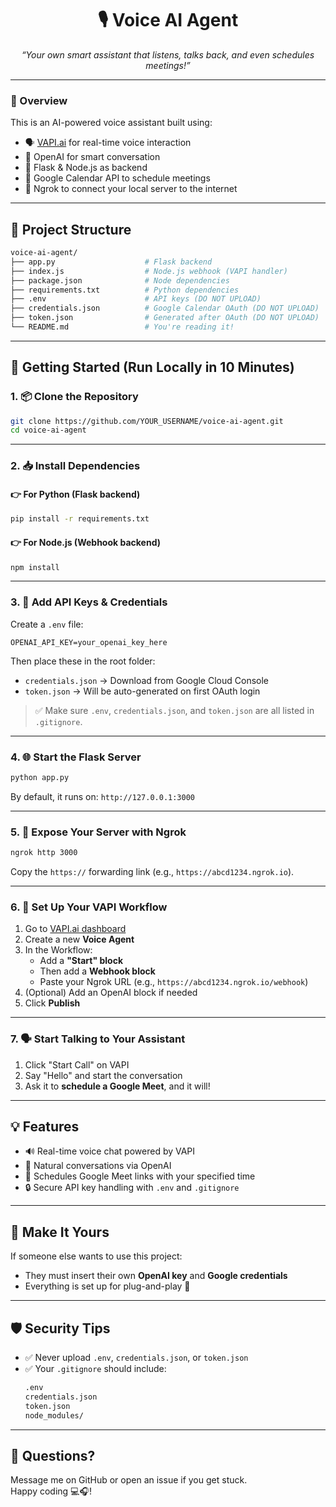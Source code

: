 <h1 align="center">🎙️ Voice AI Agent</h1>
<p align="center">
  <i>“Your own smart assistant that listens, talks back, and even schedules meetings!”</i>
</p>

---

### 🌟 Overview

This is an AI-powered voice assistant built using:
- 🗣️ [VAPI.ai](https://vapi.ai) for real-time voice interaction
- 🤖 OpenAI for smart conversation
- 🧠 Flask & Node.js as backend
- 📅 Google Calendar API to schedule meetings
- 🔗 Ngrok to connect your local server to the internet

---

## 📁 Project Structure

```bash
voice-ai-agent/
├── app.py                    # Flask backend
├── index.js                  # Node.js webhook (VAPI handler)
├── package.json              # Node dependencies
├── requirements.txt          # Python dependencies
├── .env                      # API keys (DO NOT UPLOAD)
├── credentials.json          # Google Calendar OAuth (DO NOT UPLOAD)
├── token.json                # Generated after OAuth (DO NOT UPLOAD)
└── README.md                 # You're reading it!
```

---

## 🚀 Getting Started (Run Locally in 10 Minutes)

### 1. 📦 Clone the Repository

```bash
git clone https://github.com/YOUR_USERNAME/voice-ai-agent.git
cd voice-ai-agent
```

---

### 2. 📥 Install Dependencies

#### 👉 For Python (Flask backend)

```bash
pip install -r requirements.txt
```

#### 👉 For Node.js (Webhook backend)

```bash
npm install
```

---

### 3. 🔐 Add API Keys & Credentials

Create a `.env` file:

```
OPENAI_API_KEY=your_openai_key_here
```

Then place these in the root folder:
- `credentials.json` → Download from Google Cloud Console
- `token.json` → Will be auto-generated on first OAuth login

> ✅ Make sure `.env`, `credentials.json`, and `token.json` are all listed in `.gitignore`.

---

### 4. 🌐 Start the Flask Server

```bash
python app.py
```

By default, it runs on: `http://127.0.0.1:3000`

---

### 5. 🛜 Expose Your Server with Ngrok

```bash
ngrok http 3000
```

Copy the `https://` forwarding link (e.g., `https://abcd1234.ngrok.io`).

---

### 6. 🧠 Set Up Your VAPI Workflow

1. Go to [VAPI.ai dashboard](https://app.vapi.ai)
2. Create a new **Voice Agent**
3. In the Workflow:
   - Add a **"Start" block**
   - Then add a **Webhook block**
   - Paste your Ngrok URL (e.g., `https://abcd1234.ngrok.io/webhook`)
4. (Optional) Add an OpenAI block if needed
5. Click **Publish**

---

### 7. 🗣️ Start Talking to Your Assistant

1. Click "Start Call" on VAPI
2. Say "Hello" and start the conversation
3. Ask it to **schedule a Google Meet**, and it will!

---

## 💡 Features

- 🔊 Real-time voice chat powered by VAPI
- 🧠 Natural conversations via OpenAI
- 📅 Schedules Google Meet links with your specified time
- 🔒 Secure API key handling with `.env` and `.gitignore`

---

## 👤 Make It Yours

If someone else wants to use this project:
- They must insert their own **OpenAI key** and **Google credentials**
- Everything is set up for plug-and-play 🚀

---

## 🛡️ Security Tips

- ✅ Never upload `.env`, `credentials.json`, or `token.json`
- ✅ Your `.gitignore` should include:
  ```bash
  .env
  credentials.json
  token.json
  node_modules/
  ```

---

## 💬 Questions?

Message me on GitHub or open an issue if you get stuck.  
Happy coding 💻🎧!
